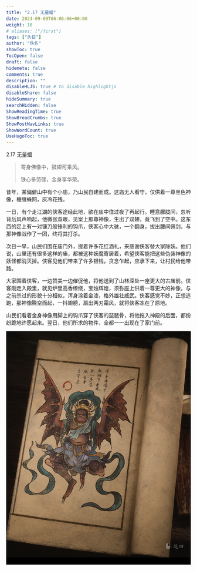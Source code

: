 ```yaml
---
title: "2.17 无量蝠"
date: 2024-09-09T06:06:06+00:00
weight: 18
# aliases: ["/first"]
tags: ["头目"]
author: "佚名"
showToc: true
TocOpen: false
draft: false
hidemeta: false
comments: true
description: ""
disableHLJS: true # to disable highlightjs
disableShare: false
hideSummary: true
searchHidden: false
ShowReadingTime: true
ShowBreadCrumbs: true
ShowPostNavLinks: true
ShowWordCount: true
UseHugoToc: true
---
```


2.17 无量蝠

> 寄身佛像中，鼓翅可乘风。
>
> 铁心多劳碌，金身享华荣。


昔年，某偏僻山中有个小庙，乃山民自建而成。这庙无人看守，仅供着一尊黑色神像，檐缠蛛网，灰冷花残。

一日，有个走江湖的侠客途经此地，欲在庙中住过夜了再起行。睡意朦胧间，忽听背后风声响起，他微张双眼，见案上那尊神像，生出了双翅，竟飞到了空中。这东西的足上有一对镰刀般锋利的钩爪，侠客心中大骇，一个翻身，拔出腰间佩剑，与那神像战作了一团，终将其打杀。

次日一早，山民们围在庙门外，提着许多花红酒礼，来感谢侠客替大家除妖。他们说，山里还有很多这样的庙，都被这种妖魔寄居着，希望侠客能把这些伪装神像的妖怪都消灭掉。侠客见他们带来了许多银钱，贪念乍起，应承下来，让村民给他带路。

大家围着侠客，一边赞美一边催促他，将他送到了山林深处一座更大的古庙前。侠客刚走入殿里，就见炉里高香缭绕，宝烛辉煌，须弥座上供着一尊更大的神像，与之前杀过的形貌十分相似，浑身涂着金漆，格外雄壮威武。侠客感觉不妙，正想逃跑，那神像腾空而起，一抖翅膀，扇出两刃霜风，就将侠客冻在了原地。

山民们看着金身神像用脚上的钩爪穿了侠客的琵琶骨，将他拖入神殿的后面，都纷纷跪地许愿起来。翌日，他们所求的物件，全都一一出现在了家门前。


![本地图片](image.png)